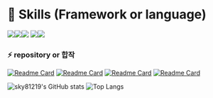 
<h1> 📕 Skills (Framework or language)</h1>
<img src="https://img.shields.io/badge/python-3776AB?style=flat-square&logo=python&logoColor=yellow"/><img src="https://img.shields.io/badge/scala-DC322F?style=flat-square&logo=scala&logoColor=black"/><img src="https://img.shields.io/badge/keras-D00000?style=flat-square&logo=keras&logoColor=white"/> <img src="https://img.shields.io/badge/tensorflow-FF6F00?style=flat-square&logo=tensorflow&logoColor=orange"/><img src="https://img.shields.io/badge/spark-E25A1C?style=flat-square&logo=spark&logoColor=white"/>  


<h3>⚡ repository or 합작</h3>

[![Readme Card](https://github-readme-stats.vercel.app/api/pin/?username=sky81219&repo=CrawlingAnalysis&show_owner=true&theme=dracula)](https://github.com/sky81219/CrawlingAnalysis)
[![Readme Card](https://github-readme-stats.vercel.app/api/pin/?username=sky81219&repo=EMG_classification&show_owner=true&theme=dracula)](https://github.com/sky81219/EMG_classification)
[![Readme Card](https://github-readme-stats.vercel.app/api/pin/?username=sky81219&repo=ICBM&show_owner=true&theme=dracula)](https://github.com/sky81219/ICBM)
[![Readme Card](https://github-readme-stats.vercel.app/api/pin/?username=sky81219&repo=aiker&show_owner=true&theme=dracula)](https://github.com/sky81219/aiker)


![sky81219's GitHub stats](https://github-readme-stats.vercel.app/api?username=sky81219&show_icons=true&line_height=24&theme=synthwave&hide=stars&count_private=true)
![Top Langs](https://github-readme-stats.vercel.app/api/top-langs/?username=sky81219&layout=compact&theme=synthwave)
